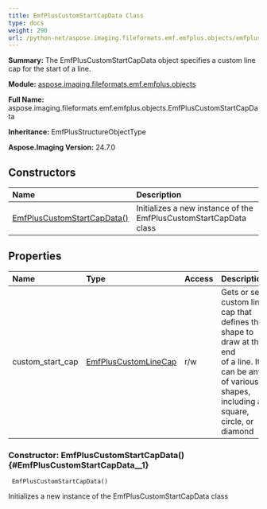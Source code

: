 ```yaml
---
title: EmfPlusCustomStartCapData Class
type: docs
weight: 290
url: /python-net/aspose.imaging.fileformats.emf.emfplus.objects/emfpluscustomstartcapdata/
---
```


**Summary:** The EmfPlusCustomStartCapData object specifies a custom line cap for the start of a line.

**Module:** [aspose.imaging.fileformats.emf.emfplus.objects](/imaging/python-net/aspose.imaging.fileformats.emf.emfplus.objects/)

**Full Name:** aspose.imaging.fileformats.emf.emfplus.objects.EmfPlusCustomStartCapData

**Inheritance:** EmfPlusStructureObjectType

**Aspose.Imaging Version:** 24.7.0

## **Constructors**
| **Name** | **Description** |
| :- | :- |
| [EmfPlusCustomStartCapData()](#EmfPlusCustomStartCapData__1) | Initializes a new instance of the EmfPlusCustomStartCapData class |
## **Properties**
| **Name** | **Type** | **Access** | **Description** |
| :- | :- | :- | :- |
| custom_start_cap | [EmfPlusCustomLineCap](/imaging/python-net/aspose.imaging.fileformats.emf.emfplus.objects/emfpluscustomlinecap) | r/w | Gets or sets custom line cap that defines the shape to draw at the end<br/>            of a line. It can be any of various shapes, including a<br/>            square, circle, or diamond |


### Constructor: EmfPlusCustomStartCapData() {#EmfPlusCustomStartCapData__1}


```
 EmfPlusCustomStartCapData() 
```

Initializes a new instance of the EmfPlusCustomStartCapData class

